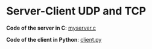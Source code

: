 # Server-Client UDP and TCP

**Code of the server in C**: [myserver.c](https://github.com/oriolaguilar/P1X/blob/master/myserver.c)

**Code of the client in Python**: [client.py](https://github.com/oriolaguilar/P1X/blob/master/client.py)
